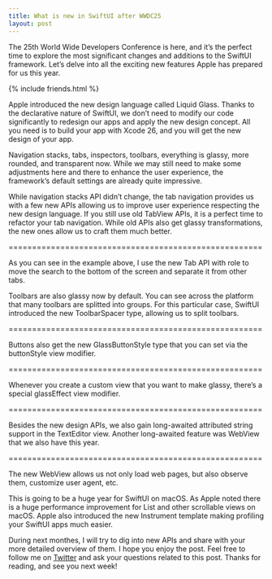 ```yaml
---
title: What is new in SwiftUI after WWDC25
layout: post
---
```


The 25th World Wide Developers Conference is here, and it’s the perfect time to explore the most significant changes and additions to the SwiftUI framework. Let’s delve into all the exciting new features Apple has prepared for us this year.

{% include friends.html %}

Apple introduced the new design language called Liquid Glass. Thanks to the declarative nature of SwiftUI, we don’t need to modify our code significantly to redesign our apps and apply the new design concept. All you need is to build your app with Xcode 26, and you will get the new design of your app.

Navigation stacks, tabs, inspectors, toolbars, everything is glassy, more rounded, and transparent now. While we may still need to make some adjustments here and there to enhance the user experience, the framework’s default settings are already quite impressive.

While navigation stacks API didn’t change, the tab navigation provides us with a few new APIs allowing us to improve user experience respecting the new design language. If you still use old TabView APIs, it is a perfect time to refactor your tab navigation. While old APIs also get glassy transformations, the new ones allow us to craft them much better.

======================================================

As you can see in the example above, I use the new Tab API with role to move the search to the bottom of the screen and separate it from other tabs.

Toolbars are also glassy now by default. You can see across the platform that many toolbars are splitted into groups. For this particular case, SwiftUI introduced the new ToolbarSpacer type, allowing us to split toolbars.

======================================================

Buttons also get the new GlassButtonStyle type that you can set via the buttonStyle view modifier.

======================================================

Whenever you create a custom view that you want to make glassy, there’s a special glassEffect view modifier.

======================================================

Besides the new design APIs, we also gain long-awaited attributed string support in the TextEditor view. Another long-awaited feature was WebView that we also have this year.

======================================================

The new WebView allows us not only load web pages, but also observe them, customize user agent, etc.

This is going to be a huge year for SwiftUI on macOS. As Apple noted there is a huge performance improvement for List and other scrollable views on macOS. Apple also introduced the new Instrument template making profiling your SwiftUI apps much easier.

During next monthes, I will try to dig into new APIs and share with your more detailed overview of them. I hope you enjoy the post. Feel free to follow me on [Twitter](https://twitter.com/mecid) and ask your questions related to this post. Thanks for reading, and see you next week!

